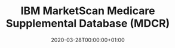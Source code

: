 ---
title: "IBM MarketScan Medicare Supplemental Database (MDCR)	"
subtitle: ""
summary: "The IBM® MarketScan® Medicare Supplemental and Coordination of Benefits (COB) Database (also known as MDCR) is created for Medicare-eligible retirees with employer-sponsored Medicare Supplemental plans. This database contains predominantly fee-for-service plan data."
owners:
  - organisation: "AbbVie"
    lead: "Weihua Gao"
    alternate: "Shivaji Manthena /Lakshmi Kandukuri"
country: "USA"
type: "Insurance claims"
omop: "CDM v5.0"
dbms: "SQL Server (hardoop)"
patient_count: "~14m"
has_covid: "N"
first_time: "Yes"
data_history: "2000-01 to 2019-10"
references: [""]

authors: 
    - "Weihua Gao"
tags: []
categories: ["dataset"]
date: 2020-03-28T00:00:00+01:00
lastmod: 2020-03-28T00:00:00+01:00
featured: false
draft: false

links:
    - icon: globe
      icon_pack: fas
      name: More information
      url: ""
image:
      placement: 1
      caption: ""
      focal_point: ""
      preview_only: false
      alt_text: ""
projects: []
---